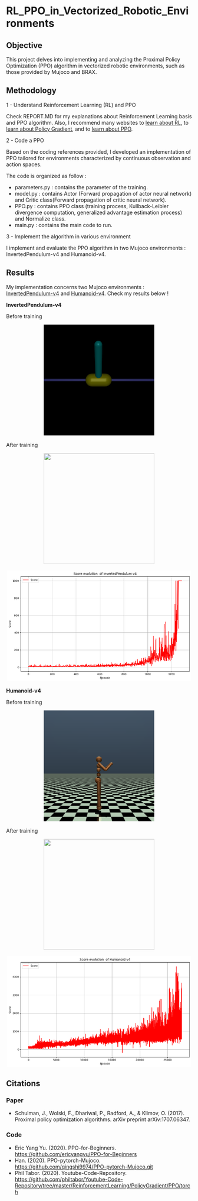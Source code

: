 # RL_PPO_in_Vectorized_Robotic_Environments

## Objective
This project delves into implementing and analyzing the Proximal Policy Optimization (PPO) algorithm in vectorized robotic environments, such as those provided by Mujoco and BRAX.

## Methodology

1 - Understand Reinforcement Learning (RL) and PPO

Check REPORT.MD for my explanations about Reinforcement Learning basis and PPO algorithm.
Also, I recommend many websites to [learn about RL]( https://spinningup.openai.com/en/latest/spinningup/rl_intro.html), to [learn about Policy Gradient](https://towardsdatascience.com/an-intuitive-explanation-of-policy-gradient-part-1-reinforce-aa4392cbfd3c), and to [learn about PPO](https://medium.com/@eyyu/coding-ppo-from-scratch-with-pytorch-part-1-4-613dfc1b14c8).

2 - Code a PPO

Based on the coding references provided, I developed an implementation of PPO tailored for environments characterized by continuous observation and action spaces.

The code is organized as follow :

* parameters.py : contains the parameter of the training.
* model.py : contains Actor (Forward propagation of actor neural network) and Critic class(Forward propagation of critic neural network).
* PPO.py : contains PPO class (training process, Kullback-Leibler divergence computation, generalized advantage estimation process) and Normalize class.
* main.py : contains the main code to run.

3 - Implement the algorithm in various environment

I implement and evaluate the PPO algorithm in two Mujoco environments : InvertedPendulum-v4 and Humanoid-v4.

## Results

My implementation concerns two Mujoco environments : [InvertedPendulum-v4](https://www.gymlibrary.dev/environments/mujoco/inverted_pendulum/) and [Humanoid-v4](https://www.gymlibrary.dev/environments/mujoco/humanoid/). Check my results below !


**InvertedPendulum-v4**


  
Before training

<p align="center">
<img src="https://github.com/Theocondette/RL_PPO_in_Vectorized_Robotic_Environments/blob/main/Graph/InvertedPendulum_before.gif" width="300" height="300">
</p>

After training

<p align="center">
<img src="https://github.com/Theocondette/RL_PPO_in_Vectorized_Robotic_Environments/blob/main/Graph/Inverted_pendulum_after.gif" width="300" height="300">
</p>

<p align="center">
<img src="https://github.com/Theocondette/RL_PPO_in_Vectorized_Robotic_Environments/blob/main/Graph/Inverted_pendulum_learning.png" width="500" height="300">
</p>

**Humanoid-v4**

Before training

<p align="center">
<img src="https://github.com/Theocondette/RL_PPO_in_Vectorized_Robotic_Environments/blob/main/Graph/Humanoid_before.gif" width="300" height="300">
</p>

After training

<p align="center">
<img src="https://github.com/Theocondette/RL_PPO_in_Vectorized_Robotic_Environments/blob/main/Graph/Humanoid_after.gif" width="300" height="300">
</p>

<p align="center">
<img src="https://github.com/Theocondette/RL_PPO_in_Vectorized_Robotic_Environments/blob/main/Graph/Humanoid_learning.png" width="500" height="300">
</p>

## Citations

### Paper

*  Schulman, J., Wolski, F., Dhariwal, P., Radford, A., & Klimov, O. (2017). Proximal policy optimization algorithms. arXiv preprint arXiv:1707.06347.

### Code

* Eric Yang Yu. (2020). PPO-for-Beginners. https://github.com/ericyangyu/PPO-for-Beginners
* Han. (2020). PPO-pytorch-Mujoco. https://github.com/qingshi9974/PPO-pytorch-Mujoco.git
* Phil Tabor. (2020). Youtube-Code-Repository. https://github.com/philtabor/Youtube-Code-Repository/tree/master/ReinforcementLearning/PolicyGradient/PPO/torch




